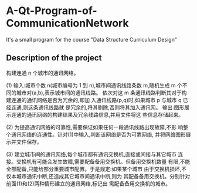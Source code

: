 # A-Qt-Program-of-CommunicationNetwork
It's a small program for the course "Data Structure Curriculum Design"
## Description of the project

构建连通 n 个城市的通讯网络。

(1) 输入:城市个数 n(城市编号为 1 到 n),城市间通讯线路条数 m,随机生成
m 个不同的城市对(a,b),表示城市间的通讯线路。
依次对这 m 条通讯线路判断其对于构建连通的通讯网络是否为冗余的,即加
入通讯线路(p,q)时,如果城市 p 与城市 q 已经连通,则这条通讯线路就
是冗余的,将其剔除,否则将其加入通讯网。
输出:图形展示连通的通讯网络的构建结果及冗余线路信息,并用文件将这
些信息存储起来。

(2) 为提高通讯网络的可靠性,需要保证如果任何一段通讯线路出现故障,不影
响整个通讯网络的连通性。针对(1)中输入,判断该网络是否为可靠网络,
并将网络图形展示并文件保存。

(3) 建立城市间的通讯网络,每个城市都有通讯交换机,直接或间接与其它城市
连接。交换机有可能会发生故障,需要配备备用交换机。但备用交换机数量
有限,不能全部配备,只能给部分重要城市配置。于是规定:如果某个城市
由于交换机损坏,不仅本城市通讯中断,还造成其它城市间通讯中断,则为
其配备备用交换机。分别针对前面(1)和(2)两种情形建立的通讯网络,标记出
需配备备用交换机的城市。
